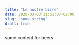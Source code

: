 ```yaml
---
title: "Le nostre birre"
date: 2020-03-03T11:51:07+02:00
slug: "some-string"
draft: true
---
```


some content for beers

